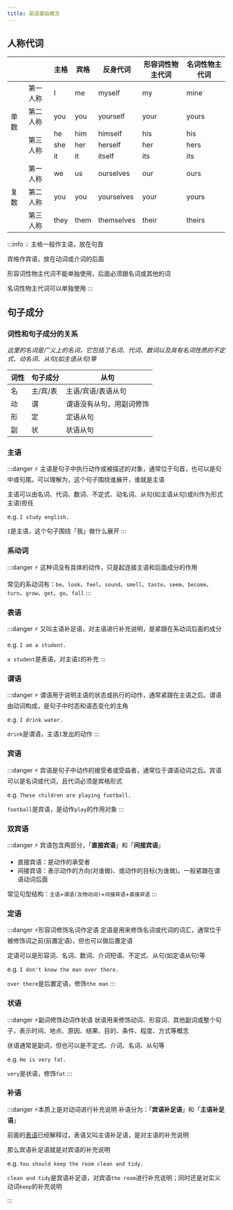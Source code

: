 ```yaml
---
title: 英语基础概念
---
```


## 人称代词

<table>
  <thead>
    <tr>
      <th></th>
      <th></th>
      <th>主格</th>
      <th>宾格</th>
      <th>反身代词</th>
      <th>形容词性物主代词</th>
      <th>名词性物主代词</th>
    </tr>
  </thead>
  <tbody>
    <tr>
      <td rowspan="5">单数</td>
      <td>第一人称</td>
      <td>I</td>
      <td>me</td>
      <td>myself</td>
      <td>my</td>
      <td>mine</td>
    </tr>
    <tr>
      <td>第二人称</td>
      <td>you</td>
      <td>you</td>
      <td>yourself</td>
      <td>your</td>
      <td>yours</td>
    </tr>
    <tr>
      <td rowspan="3">第三人称</td>
      <td>he</td>
      <td>him</td>
      <td>himself</td>
      <td>his</td>
      <td>his</td>
    </tr>
    <tr>
      <td>she</td>
      <td>her</td>
      <td>herself</td>
      <td>her</td>
      <td>hers</td>
    </tr>
    <tr>
      <td>it</td>
      <td>it</td>
      <td>itself</td>
      <td>its</td>
      <td>its</td>
    </tr>
    <tr>
      <td rowspan="3">复数</td>
      <td>第一人称</td>
      <td>we</td>
      <td>us</td>
      <td>ourselves</td>
      <td>our</td>
      <td>ours</td>
    </tr>
    <tr>
      <td>第二人称</td>
      <td>you</td>
      <td>you</td>
      <td>yourselves</td>
      <td>your</td>
      <td>yours</td>
    </tr>
    <tr>
      <td>第三人称</td>
      <td>they</td>
      <td>them</td>
      <td>themselves</td>
      <td>their</td>
      <td>theirs</td>
    </tr>
  </tbody>
</table>

:::info 💡
主格一般作主语，放在句首

宾格作宾语，放在动词或介词的后面

形容词性物主代词不能单独使用，后面必须跟名词或其他的词

名词性物主代词可以单独使用
:::

## 句子成分

### 词性和句子成分的关系

_这里的名词是广义上的名词，它包括了名词、代词、数词以及具有名词性质的不定式、动名词、从句(如主语从句)等_

| 词性 | 句子成分 | 从句                     |
| ---- | -------- | ------------------------ |
| 名   | 主/宾/表 | 主语/宾语/表语从句       |
| 动   | 谓       | 谓语没有从句，用副词修饰 |
| 形   | 定       | 定语从句                 |
| 副   | 状       | 状语从句                 |

### 主语

:::danger ⚡
主语是句子中执行动作或被描述的对象，通常位于句首，也可以是句中或句尾。可以理解为，这个句子围绕谁展开，谁就是主语

主语可以由名词、代词、数词、不定式、动名词、从句(如主语从句)或it(作为形式主语)担任

e.g. `I study english.`

`I`是主语，这个句子围绕「我」做什么展开
:::

### 系动词

:::danger ⚡
这种词没有具体的动作，只是起连接主语和后面成分的作用

常见的系动词有：`be`、`look`、`feel`、`sound`、`smell`、`taste`、`seem`、`become`、`turn`、`grow`、`get`、`go`、`fall`
:::

### 表语

:::danger ⚡
又叫主语补足语，对主语进行补充说明，是紧跟在系动词后面的成分

e.g. `I am a student.`

`a student`是表语，对主语`I`的补充
:::

### 谓语

:::danger ⚡
谓语用于说明主语的状态或执行的动作，通常紧跟在主语之后。谓语由动词构成，是句子中时态和语态变化的主角

e.g. `I drink water.`

`drink`是谓语，主语`I`发出的动作
:::

### 宾语

:::danger ⚡
宾语是句子中动作的接受者或受益者，通常位于谓语动词之后。宾语可以是名词或代词，且代词必须是宾格形式

e.g. `These children are playing football.`

`football`是宾语，是动作`play`的作用对象
:::

### 双宾语

:::danger ⚡
宾语包含两部分，「**直接宾语**」和「**间接宾语**」

- 直接宾语：是动作的承受者
- 间接宾语：表示动作的方向(对谁做)、或动作的目标(为谁做)。一般紧跟在谓语动词后面

常见句型结构：`主语`+`谓语(及物动词)`+`间接宾语`+`直接宾语`
:::

### 定语

:::danger ⚡形容词修饰名词作定语
定语是用来修饰名词或代词的词汇，通常位于被修饰词之前(前置定语)，但也可以做后置定语

定语可以是形容词、名词、数词、介词短语、不定式、从句(如定语从句)等

e.g. `I don't know the man over there.`

`over there`是后置定语，修饰`the man`
:::

### 状语

:::danger ⚡副词修饰动词作状语
状语用来修饰动词、形容词、其他副词或整个句子，表示时间、地点、原因、结果、目的、条件、程度、方式等概念

状语通常是副词，但也可以是不定式、介词、名词、从句等

e.g. `He is very fat.`

`very`是状语，修饰`fat`
:::

### 补语

:::danger ⚡本质上是对动词进行补充说明
补语分为：「**宾语补足语**」和「**主语补足语**」

前面的[表语](#表语)已经解释过，表语又叫主语补足语，是对主语的补充说明

那么宾语补足语就是对宾语的补充说明

e.g. `You should keep the room clean and tidy.`

`clean and tidy`是宾语补足语，对宾语`the room`进行补充说明；同时还是对实义动词`keep`的补充说明

:::
